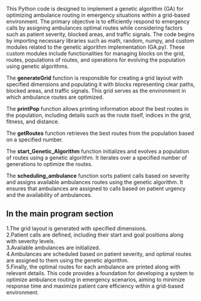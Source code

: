 This Python code is designed to implement a genetic algorithm (GA) for optimizing ambulance routing in emergency situations within a grid-based environment. The primary objective is to efficiently respond to emergency calls by assigning ambulances optimal routes while considering factors such as patient severity, blocked areas, and traffic signals. The code begins by importing necessary libraries such as math, random, numpy, and custom modules related to the genetic algorithm implementation (GA.py). These custom modules include functionalities for managing blocks on the grid, routes, populations of routes, and operations for evolving the population using genetic algorithms.

The **generateGrid** function is responsible for creating a grid layout with specified dimensions and populating it with blocks representing clear paths, blocked areas, and traffic signals. This grid serves as the environment in which ambulance routes are optimized.

The **printPop** function allows printing information about the best routes in the population, including details such as the route itself, indices in the grid, fitness, and distance.

The **getRoutes** function retrieves the best routes from the population based on a specified number.

The **start_Genetic_Algorithm** function initializes and evolves a population of routes using a genetic algorithm. It iterates over a specified number of generations to optimize the routes.

The **scheduling_ambulance** function sorts patient calls based on severity and assigns available ambulances routes using the genetic algorithm. It ensures that ambulances are assigned to calls based on patient urgency and the availability of ambulances.

## In the main program section
1.The grid layout is generated with specified dimensions. <br>
2.Patient calls are defined, including their start and goal positions along with severity levels.<br>
3.Available ambulances are initialized.<br>
4.Ambulances are scheduled based on patient severity, and optimal routes are assigned to them using the genetic algorithm.<br> 
5.Finally, the optimal routes for each ambulance are printed along with relevant details. This code provides a foundation for developing a system to optimize ambulance routing in emergency scenarios, aiming to minimize response time and maximize patient care efficiency within a grid-based environment.<br>
